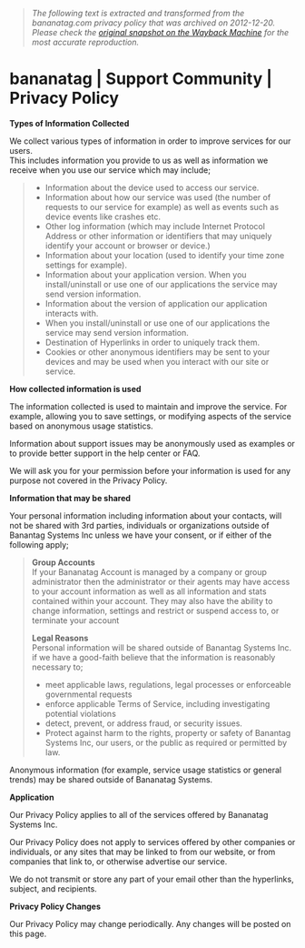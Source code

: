 > *The following text is extracted and transformed from the bananatag.com privacy policy that was archived on 2012-12-20. Please check the [original snapshot on the Wayback Machine](https://web.archive.org/web/20121220020002id_/http%3A//bananatag.com/community/privacy-policy) for the most accurate reproduction.*

# bananatag | Support Community | Privacy Policy

**Types of Information Collected**

We collect various types of information in order to improve services for our users.  
This includes information you provide to us as well as information we receive when you use our service which may include;

>   * Information about the device used to access our service.
>   * Information about how our service was used (the number of requests to our service for example) as well as events such as device events like crashes etc.
>   * Other log information (which may include Internet Protocol Address or other information or identifiers that may uniquely identify your account or browser or device.)
>   * Information about your location (used to identify your time zone settings for example).
>   * Information about your application version. When you install/uninstall or use one of our applications the service may send version information.
>   * Information about the version of application our application interacts with.
>   * When you install/uninstall or use one of our applications the service may send version information.
>   * Destination of Hyperlinks in order to uniquely track them.
>   * Cookies or other anonymous identifiers may be sent to your devices and may be used when you interact with our site or service.
> 


**How collected information is used**

The information collected is used to maintain and improve the service. For example, allowing you to save settings, or modifying aspects of the service based on anonymous usage statistics.

Information about support issues may be anonymously used as examples or to provide better support in the help center or FAQ.

We will ask you for your permission before your information is used for any purpose not covered in the Privacy Policy.

**Information that may be shared**

Your personal information including information about your contacts, will not be shared with 3rd parties, individuals or organizations outside of Banantag Systems Inc unless we have your consent, or if either of the following apply;

> **Group Accounts**  
>  If your Bananatag Account is managed by a company or group administrator then the administrator or their agents may have access to your account information as well as all information and stats contained within your account. They may also have the ability to change information, settings and restrict or suspend access to, or terminate your account
> 
> **Legal Reasons**  
>  Personal information will be shared outside of Banantag Systems Inc. if we have a good-faith believe that the information is reasonably necessary to;
> 
>   * meet applicable laws, regulations, legal processes or enforceable governmental requests
>   * enforce applicable Terms of Service, including investigating potential violations
>   * detect, prevent, or address fraud, or security issues.
>   * Protect against harm to the rights, property or safety of Banantag Systems Inc, our users, or the public as required or permitted by law.
> 


Anonymous information (for example, service usage statistics or general trends) may be shared outside of Bananatag Systems.

**Application**

Our Privacy Policy applies to all of the services offered by Bananatag Systems Inc.

Our Privacy Policy does not apply to services offered by other companies or individuals, or any sites that may be linked to from our website, or from companies that link to, or otherwise advertise our service.

We do not transmit or store any part of your email other than the hyperlinks, subject, and recipients.

**Privacy Policy Changes**

Our Privacy Policy may change periodically. Any changes will be posted on this page.
